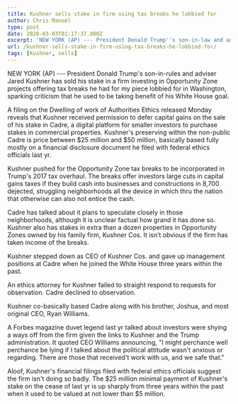 ```yaml
---
title: Kushner sells stake in firm using tax breaks he lobbied for
author: Chris Manoel
type: post
date: 2020-03-03T01:17:37.000Z
excerpt: 'NEW YORK (AP) --- President Donald Trump''s son-in-law and adviser Jared Kushner has sold his stake in a company investing in Opportunity Zone projects offering tax breaks he had personally lobbied for in Washington, sparking criticism that he was benefiting from his White House role.A filing at the Office of Government Ethics released Monday shows&hellip;'
url: /kushner-sells-stake-in-firm-using-tax-breaks-he-lobbied-for/
tags: [Kushner, sells]
---
```


NEW YORK (AP) --- President Donald Trump's son-in-rules and adviser Jared Kushner has sold his stake in a firm investing in Opportunity Zone projects offering tax breaks he had for my piece lobbied for in Washington, sparking criticism that he used to be taking benefit of his White House goal.

A filing on the Dwelling of work of Authorities Ethics released Monday reveals that Kushner received permission to defer capital gains on the sale of his stake in Cadre, a digital platform for smaller investors to purchase stakes in commercial properties. Kushner's preserving within the non-public Cadre is price between $25 million and $50 million, basically based fully mostly on a financial disclosure document he filed with federal ethics officials last yr.

Kushner pushed for the Opportunity Zone tax breaks to be incorporated in Trump's 2017 tax overhaul. The breaks offer investors large cuts in capital gains taxes if they build cash into businesses and constructions in 8,700 dejected, struggling neighborhoods all the device in which thru the nation that otherwise can also not entice the cash.

Cadre has talked about it plans to speculate closely in those neighborhoods, although it is unclear factual how grand it has done so. Kushner also has stakes in extra than a dozen properties in Opportunity Zones owned by his family firm, Kushner Cos. It isn’t obvious if the firm has taken income of the breaks.

Kushner stepped down as CEO of Kushner Cos. and gave up management positions at Cadre when he joined the White House three years within the past.

An ethics attorney for Kushner failed to straight respond to requests for observation. Cadre declined to observation.

Kushner co-basically based Cadre along with his brother, Joshua, and most original CEO, Ryan Williams.

A Forbes magazine duvet legend last yr talked about investors were shying a ways off from the firm given the links to Kushner and the Trump administration. It quoted CEO Williams announcing, "I might perchance well perchance be lying if I talked about the political attitude wasn't anxious or regarding. There are those that received't work with us, and we safe that."

Aloof, Kushner's financial filings filed with federal ethics officials suggest the firm isn't doing so badly. The $25 million minimal payment of Kushner's stake on the cease of last yr is up sharply from three years within the past when it used to be valued at not lower than $5 million.
